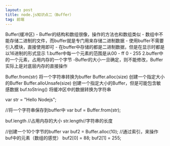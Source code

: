 ```yaml
---
layout: post
title: node.js知识点二（Buffer）
tag: 前端
---
```


Buffer(缓冲区)
	- Buffer的结构和数组很像，操作的方法也和数组类似
	- 数组中不能存储二进制的文件，而buffer就是专门用来存储二进制数据
	- 使用buffer不需要引入模块，直接使用即可
	- 在buffer中存储的都是二进制数据，但是在显示时都是以16进制的形式显示
		1.buffer中每一个元素的范围是从00 - ff   0 - 255
		2.buffer中的一个元素，占用内存的一个字节
	-Buffer的大小一旦确定，则不能修改，Buffer实际上是对底层内存的直接操作


Buffer.from(str) 将一个字符串转换为buffer
Buffer.alloc(size) 创建一个指定大小的Buffer
Buffer.alloUnsafe(size) 创建一个指定大小的Buffer，但是可能包含敏感数据
buf.toString() 将缓冲区中的数据转换为字符串


var str = "Hello Nodejs";

//将一个字符串保存到buffer中
var buf = Buffer.from(str);

buf.length //占用内存的大小
str.length//字符串的长度

//创建一个10个字节的buffer
var buf2 = Buffer.alloc(10);
//通过索引，来操作buf中的元素（数组的感觉）
buf2[0] = 88;
buf2[1] = 255;





